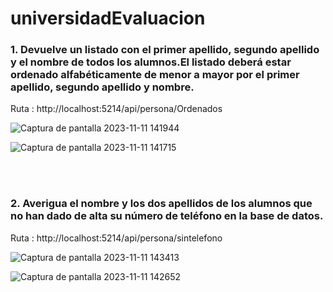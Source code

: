 # universidadEvaluacion

### 1. Devuelve un listado con el primer apellido, segundo apellido y el nombre de todos los alumnos.El listado deberá estar ordenado alfabéticamente de menor a mayor por el primer apellido, segundo apellido y nombre.

Ruta : http://localhost:5214/api/persona/Ordenados

![Captura de pantalla 2023-11-11 141944](https://github.com/julianlpz69/universidadEvaluacion/assets/131847060/b5865dbc-8724-455d-b6db-c2a42dce8931)

![Captura de pantalla 2023-11-11 141715](https://github.com/julianlpz69/universidadEvaluacion/assets/131847060/a8af8110-e305-42a2-a63a-7bac0e825f91)

<br><br>


### 2. Averigua el nombre y los dos apellidos de los alumnos que **no** han dado de alta su número de teléfono en la base de datos.

Ruta : http://localhost:5214/api/persona/sintelefono

![Captura de pantalla 2023-11-11 143413](https://github.com/julianlpz69/universidadEvaluacion/assets/131847060/3b65fe80-c79d-443f-bc55-58491aa8ffa4)


![Captura de pantalla 2023-11-11 142652](https://github.com/julianlpz69/universidadEvaluacion/assets/131847060/b86edff8-5c45-4bd9-a036-d417fabb22cc)

